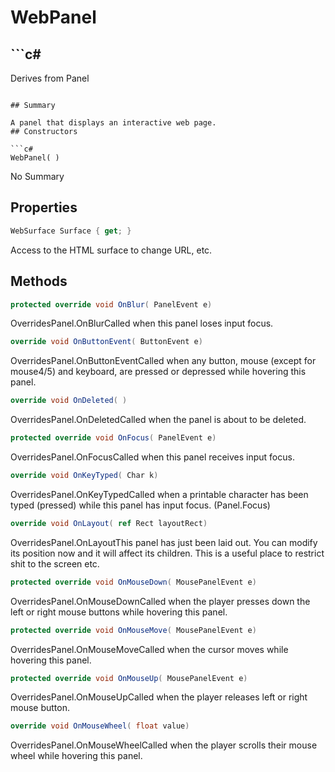 # WebPanel

## ```c#
Derives from Panel
```

## Summary

A panel that displays an interactive web page.
## Constructors

```c#
WebPanel( ) 
```
No Summary
## Properties

```c#
WebSurface Surface { get; } 
```
Access to the HTML surface to change URL, etc.
## Methods

```c#
protected override void OnBlur( PanelEvent e) 
```
OverridesPanel.OnBlurCalled when this panel loses input focus.
```c#
override void OnButtonEvent( ButtonEvent e) 
```
OverridesPanel.OnButtonEventCalled when any button, mouse (except for mouse4/5) and keyboard, are pressed or depressed while hovering this panel.
```c#
override void OnDeleted( ) 
```
OverridesPanel.OnDeletedCalled when the panel is about to be deleted.
```c#
protected override void OnFocus( PanelEvent e) 
```
OverridesPanel.OnFocusCalled when this panel receives input focus.
```c#
override void OnKeyTyped( Char k) 
```
OverridesPanel.OnKeyTypedCalled when a printable character has been typed (pressed) while this panel has input focus. (Panel.Focus)
```c#
override void OnLayout( ref Rect layoutRect) 
```
OverridesPanel.OnLayoutThis panel has just been laid out. You can modify its position now and it will affect its children.
This is a useful place to restrict shit to the screen etc.
```c#
protected override void OnMouseDown( MousePanelEvent e) 
```
OverridesPanel.OnMouseDownCalled when the player presses down the left or right mouse buttons while hovering this panel.
```c#
protected override void OnMouseMove( MousePanelEvent e) 
```
OverridesPanel.OnMouseMoveCalled when the cursor moves while hovering this panel.
```c#
protected override void OnMouseUp( MousePanelEvent e) 
```
OverridesPanel.OnMouseUpCalled when the player releases left or right mouse button.
```c#
override void OnMouseWheel( float value) 
```
OverridesPanel.OnMouseWheelCalled when the player scrolls their mouse wheel while hovering this panel.
